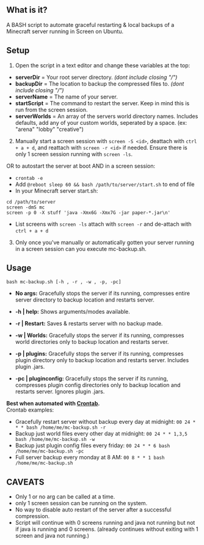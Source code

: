 ## What is it?
A BASH script to automate graceful restarting & local backups of a Minecraft server running in Screen on Ubuntu.

## Setup   
1. Open the script in a text editor and change these variables at the top:  
- **serverDir** = Your root server directory. *(dont include closing "/")*  
- **backupDir** = The location to backup the compressed files to. *(dont include closing "/")*   
- **serverName** = The name of your server.  
- **startScript** = The command to restart the server. Keep in mind this is run from the screen session.  
- **serverWorlds** = An array of the servers world directory names. Includes defaults, add any of your custom worlds, seperated by a space. (ex: "arena" "lobby" "creative")  

2. Manually start a screen session with ``screen -S <id>``, deattach with ``ctrl + a + d``, and reattach with ``screen -r <id>`` if needed. Ensure there is only 1 screen session running with ``screen -ls``.  

OR to autostart the server at boot AND in a screen session:
- `crontab -e`
- Add `@reboot sleep 60 && bash /path/to/server/start.sh` to end of file
- In your Minecraft server start.sh:  
```!#/bin/sh  
cd /path/to/server  
screen -dmS mc  
screen -p 0 -X stuff 'java -Xmx6G -Xmx7G -jar paper-*.jar\n'  
```
- List screens with `screen -ls` attach with `screen -r` and de-attach with `ctrl + a + d`  

3. Only once you've manually or automatically gotten your server running in a screen session can you execute mc-backup.sh.

## Usage  
``bash mc-backup.sh [-h , -r , -w , -p, -pc] ``

- **No args:** Gracefully stops the server if its running, compresses entire server directory to backup location and restarts server.  

- **-h | help:** Shows arguments/modes available.   

- **-r | Restart:** Saves & restarts server with no backup made.  

- **-w | Worlds:** Gracefully stops the server if its running, compresses world directories only to backup location and restarts server.   
- **-p | plugins:** Gracefully stops the server if its running, compresses plugin directory only to backup location and restarts server. Includes plugin .jars. 

- **-pc | pluginconfig:** Gracefully stops the server if its running, compresses plugin config directories only to backup location and restarts server. Ignores plugin .jars.  

**Best when automated with [Crontab](https://www.thegeekstuff.com/2009/06/15-practical-crontab-examples/).**  
Crontab examples:
- Gracefully restart server without backup every day at midnight: ```00 24 * * * bash /home/me/mc-backup.sh -r```
- Backup just world files every other day at midnight: ```00 24 * * 1,3,5 bash /home/me/mc-backup.sh -w```
- Backup just plugin config files every friday: ```00 24 * * 6 bash /home/me/mc-backup.sh -pc```
- Full server backup every monday at 8 AM: ```00 8 * * 1 bash /home/me/mc-backup.sh```

## CAVEATS
- Only 1 or no arg can be called at a time.
- only 1 screen session can be running on the system.
- No way to disable auto restart of the server after a successful compression. 
- Script will continue with 0 screens running and java not running but not if java is running and 0 screens. (already continues without exiting with 1 screen and java not running.) 
